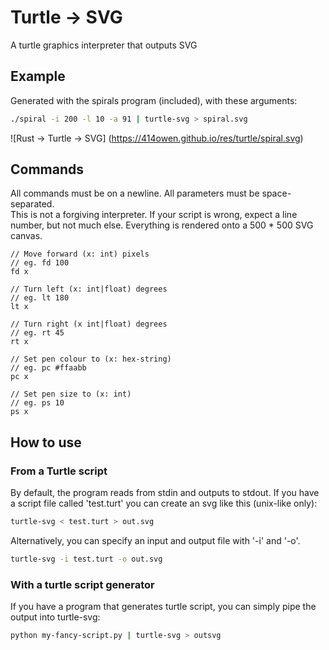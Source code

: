 # Turtle -> SVG

A turtle graphics interpreter that outputs SVG

## Example

Generated with the spirals program (included), with these arguments:

```bash
./spiral -i 200 -l 10 -a 91 | turtle-svg > spiral.svg
```

![Rust -> Turtle -> SVG]
(https://414owen.github.io/res/turtle/spiral.svg)

## Commands

All commands must be on a newline. All parameters must be space-separated.  
This is not a forgiving interpreter. If your script is wrong, expect a line  
number, but not much else. Everything is rendered onto a 500 * 500 SVG canvas.  

```
// Move forward (x: int) pixels
// eg. fd 100
fd x

// Turn left (x: int|float) degrees
// eg. lt 180
lt x

// Turn right (x int|float) degrees
// eg. rt 45
rt x

// Set pen colour to (x: hex-string)
// eg. pc #ffaabb
pc x

// Set pen size to (x: int)
// eg. ps 10
ps x
```

## How to use

### From a Turtle script

By default, the program reads from stdin and outputs to stdout. If you have a
script file called 'test.turt' you can create an svg like this (unix-like
only):

```bash
turtle-svg < test.turt > out.svg
```

Alternatively, you can specify an input and output file with '-i' and '-o'.

```bash
turtle-svg -i test.turt -o out.svg
```

### With a turtle script generator

If you have a program that generates turtle script, you can simply pipe the
output into turtle-svg:

```bash
python my-fancy-script.py | turtle-svg > outsvg
```
